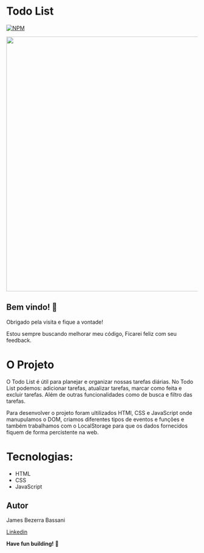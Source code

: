 # Todo List

[![NPM](https://img.shields.io/npm/l/react)](https://github.com/Jheimys/Electronic_battery/blob/master/LICENCE)

<p align=center>
  <image width="670" heigth="770" src='https://github.com/Jheimys/assets/blob/master/todoAva.gif'>
</p>

## Bem vindo! 👋

Obrigado pela visita e fique a vontade!

Estou sempre buscando melhorar meu código, Ficarei feliz com seu feedback.

# O Projeto

O Todo List é  útil para planejar e organizar nossas tarefas diárias. No Todo List podemos: adicionar tarefas, atualizar tarefas, marcar 
como feita e excluir tarefas. Além de outras funcionalidades como de busca e filtro das tarefas.

Para desenvolver o projeto foram ultilizados HTMl, CSS e JavaScript onde manupulamos o DOM, criamos diferentes tipos de eventos e funções 
e também  trabalhamos com o LocalStorage para que os dados fornecidos fiquem de forma percistente na web.

<!--   <p align=center>
    <image width="670" heigth="570" src='https://github.com/Jheimys/assets/blob/master/organo.png'>
  </p> -->

# Tecnologias:

- HTML
- CSS
- JavaScript

## Autor

James Bezerra Bassani

[Linkedin](https://www.linkedin.com/in/jheimys/)

**Have fun building!** 🚀
